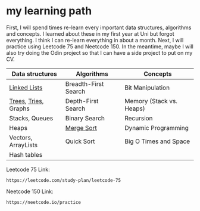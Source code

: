 # my learning path

First, I will spend times re-learn every important data structures, algorithms and concepts. I learned about these in my first year at Uni but forgot everything. I think I can re-learn everything in about a month. Next, I will practice using Leetcode 75 and Neetcode 150. In the meantime, maybe I will also try doing the Odin project so that I can have a side project to put on my CV.&#x20;

| Data structures                                                              | Algorithms                                  | Concepts                 |
| ---------------------------------------------------------------------------- | ------------------------------------------- | ------------------------ |
| [Linked Lists](data-structures/linked-lists.md)                              | Breadth-First Search                        | Bit Manipulation         |
| [Trees](data-structures/trees.md), [Tries](data-structures/tries.md), Graphs | Depth-First Search                          | Memory (Stack vs. Heaps) |
| Stacks, Queues                                                               | Binary Search                               | Recursion                |
| Heaps                                                                        | [Merge Sort](data-structures/merge-sort.md) | Dynamic Programming      |
| Vectors, ArrayLists                                                          | Quick Sort                                  | Big O Times and Space    |
| Hash tables                                                                  |                                             |                          |

Leetcode 75 Link:

```
https://leetcode.com/study-plan/leetcode-75
```

Neetcode 150 Link:&#x20;

```
https://neetcode.io/practice
```
